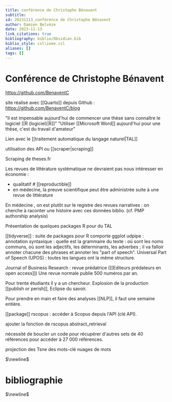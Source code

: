 ```yaml
---
title: conférence de Christophe Bénavent
subtitle:
id: 20231113_conférence de Christophe Bénavent
author: Damien Belvèze
date: 2023-11-13
link_citations: true
bibliography: biblio/Obsidian.bib
biblio_style: csl\ieee.csl
aliases: []
tags: []
---
```

# Conférence de Christophe Bénavent

https://github.com/BenaventC

site réalisé avec [[Quarto]] depuis Github : https://github.com/BenaventC/blog


"Il est impensable aujourd'hui de commencer une thèse sans connaître le logiciel [[R (logiciel)|R]]"
"Utiliser [[Microsoft Word]] aujourd'hui pour une thèse, c'est du travail d'amateur"


Lien avec le [[traitement automatique du langage naturel|TAL]]

utilisation des API ou [[scraper|scraping]] 
<!-- Question de la sécurité du scraping pour la bibliothèque -->
Scraping de theses.fr

Les revues de littérature systématique ne devraient pas nous intéresser en économie : 
- qualitatif # [[reproductible]]
- en médecine, la preuve scientifique peut être administrée suite à une revue de littérature 

En médecine , on est plutôt sur le registre des revues narratives : on cherche à raconter une histoire avec ces données biblio. 
(cf. PMP authorship analysis)

Présentation de quelques packages R pour du TAL

[[tidyverse]] : suite de packages pour R comporte ggplot 
udpipe : annotation syntaxique : quelle est la grammaire du texte : où sont les noms communs, où sont les adjectifs, les déterminants, les adverbes ; il va falloir annoter chacune des phrases et annoter les "part of speech". Universal Part of Speech (UPOS) : toutes les langues ont la même structure.

<!-- est-ce que l'éditeur demande le fichier Rmarkdown pour juger de la reproductibilité des données-->

<!-- programmation lettrée, fiabilité -->

Journal of Business Research : revue prédatrice ([[Editeurs prédateurs en open access]])
Une revue normale publie 500 numéros par an. 

Pour trente étudiants il y a un chercheur. Explosion de la production [[publish or perish]], Eclipse du savoir. 

Pour prendre en main et faire des analyses [[NLP]], il faut une semaine entière. 

[[package]] rscopus : accéder à Scopus depuis l'API (clé API).

<!-- scopus clé accès quand on est client de science direct mais pas de scopus -->
ajouter la fonction de rscopus abstract_retrieval  

nécessité de boucler un code pour récupérer d'autres sets de 40 références pour accéder à 27 000 références. 

projection des Tsne des mots-clé   nuages de mots


$\newline$
# bibliographie
$\newline$






